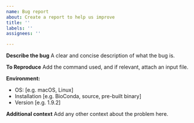 ```yaml
---
name: Bug report
about: Create a report to help us improve
title: ''
labels: ''
assignees: ''

---
```


**Describe the bug**
A clear and concise description of what the bug is.

**To Reproduce**
Add the command used, and if relevant, attach an input file.
 
**Environment:**
 - OS: [e.g. macOS, Linux]
 - Installation [e.g. BioConda, source, pre-built binary]
 - Version [e.g. 1.9.2]
 
**Additional context**
Add any other context about the problem here.
